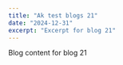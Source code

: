 ```yaml
---
title: "Ak test blogs 21"
date: "2024-12-31"
excerpt: "Excerpt for blog 21"
---
```


Blog content for blog 21